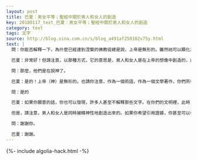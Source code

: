 ```yaml
---
layout: post
title: 巴夏：男女平等；聖經中關於男人和女人的創造
key: 20180117_text_巴夏：男女平等；聖經中關於男人和女人的創造
category: text
tags: 文字
source: http://blog.sina.com.cn/s/blog_a491af250102v75y.html
text: |
  問：你能否解釋一下，為什麼已經達到涅槃的佛教徒總是說，上帝是無形的。雖然祂可以顯化為一個人，但是，一般來說，上帝是無形的，只是純粹的白光。而聖經中的耶穌說，他是在依照上帝的想法、上帝的想像創造的。

  巴夏：非常好！但請注意，以那種方式，它的意思是，男人和女人是在上帝的想像中創造的，而不是相反。

  問：那麼，他們是在說神了。

  巴夏：是的！上帝（神）是無形的。也請你注意，作為一個術語，作為一個文學著作，你們所稱的聖經已經被修改過很多次，現在的聖經並非最初的樣子。你跟得上嗎？

  問：是的

  巴夏：如果你願意的話，你也可以發現，許多人甚至不解釋那些文字。在你們的文明裡，此時，你們有著關於男女平等的困惑。許多人感覺他們可以把他們自己的責任轉移到聖經上，這些人借用聖經來證明男女是不平等的。

  但是，請注意，男人和女人是同時被精神性地創造出來的。如果你希望引用證據，你甚至可以引用聖經中的文字。那種分離發生在你們的聖經裡，只有一處提到，某個時候，男人首先變成物質的人。你要明白，女人在精神世界裡逗留的時間要長一些。請注意，這些內容可以在你們的聖經的第一頁，甚至第二頁中找到。它存在於分開的段落中，第一個段落說男人和女人被創造出來，後面的另一個段落說，男人然後成為一個活生生的、能夠呼吸的、物質的人；女人隨後成為物質的人。

  問：謝謝你。

  巴夏：謝謝。
---
```


{%- include algolia-hack.html -%}
